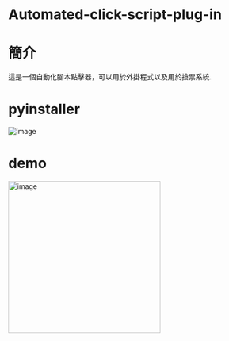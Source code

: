 # Automated-click-script-plug-in
# 簡介
這是一個自動化腳本點擊器，可以用於外掛程式以及用於搶票系統.
# pyinstaller
![image](https://github.com/chris911024/Automated-click-script-plug-in/assets/67829896/0c44677a-5b55-4df2-81df-1e9b8dd3b9d2)

# demo
<img width="307" alt="image" src="https://github.com/chris911024/Automated-click-script-plug-in/assets/67829896/9c09d9ff-5875-409b-801b-a71663bee55e">


